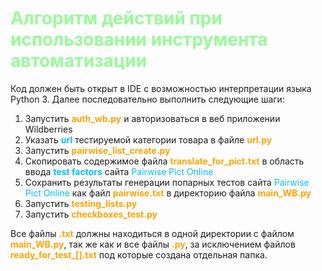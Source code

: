 # <span style="color:PaleGreen">Алгоритм действий при использовании инструмента автоматизации</span>
Код должен быть открыт в IDE с возможностью интерпретации языка Python 3. Далее последовательно выполнить следующие шаги:
1. Запустить <span style="color:Orange">__auth_wb.py__</span> и авторизоваться в веб приложении Wildberries
2. Указать <span style="color:DeepSkyBlue">__url__</span> тестируемой категории товара в файле <span style="color:Orange">__url.py__</span>
3. Запустить <span style="color:Orange">__pairwise_list_create.py__</span>
4. Скопировать содержимое файла <span style="color:Orange">__translate_for_pict.txt__</span> в область ввода <span style="color:DeepSkyBlue">__test factors__</span> сайта <span style="color:DeepSkyBlue">Pairwise Pict Online</span>
5. Сохранить результаты генерации попарных тестов сайта <span style="color:DeepSkyBlue">Pairwise Pict Online</span> как файл <span style="color:Orange">__pairwise.txt__</span> в директорию файла <span style="color:Orange">__main_WB.py__</span>
6. Запустить <span style="color:Orange">__testing_lists.py__</span>
7. Запустить <span style="color:Orange">__checkboxes_test.py__</span>

Все файлы <span style="color:Orange">__.txt__</span> должны находиться в одной директории с файлом <span style="color:Orange">__main_WB.py__</span>, так же как и все файлы <span style="color:Orange">__.py__</span>, за исключением файлов <span style="color:Orange">**ready_for_test_[].txt**</span> под которые создана отдельная папка.